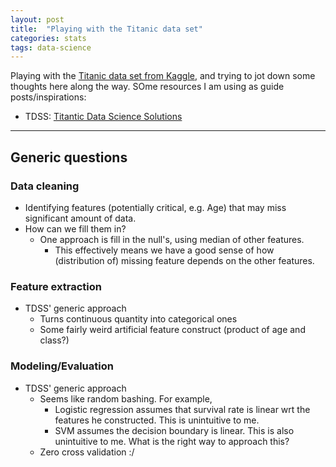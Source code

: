 ```yaml
---
layout: post
title:  "Playing with the Titanic data set"
categories: stats
tags: data-science
---
```


Playing with the [Titanic data set from Kaggle](https://www.kaggle.com/c/titanic/data), and trying to jot down some thoughts here along the way. SOme resources I am using as guide posts/inspirations:

* TDSS: [Titantic Data Science Solutions](https://www.kaggle.com/startupsci/titanic-data-science-solutions)

---

## Generic questions

### Data cleaning
* Identifying features (potentially critical, e.g. Age) that may miss significant amount of data.
* How can we fill them in? 
  * One approach is fill in the null's, using median of other features.
     * This effectively means we have a good sense of how (distribution of) missing feature depends on the other features.

### Feature extraction
* TDSS' generic approach
  * Turns continuous quantity into categorical ones
  * Some fairly weird artificial feature construct (product of age and class?)

### Modeling/Evaluation
* TDSS' generic approach
  * Seems like random bashing. For example,
     * Logistic regression assumes that survival rate is linear wrt the features he constructed. This is unintuitive to me.
     * SVM assumes the decision boundary is linear. This is also unintuitive to me.
    What is the right way to approach this?
  * Zero cross validation :/
